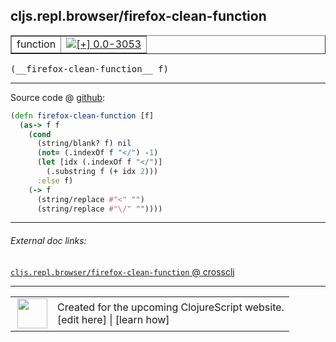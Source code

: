 ## cljs.repl.browser/firefox-clean-function



 <table border="1">
<tr>
<td>function</td>
<td><a href="https://github.com/cljsinfo/cljs-api-docs/tree/0.0-3053"><img valign="middle" alt="[+] 0.0-3053" title="Added in 0.0-3053" src="https://img.shields.io/badge/+-0.0--3053-lightgrey.svg"></a> </td>
</tr>
</table>


 <samp>
(__firefox-clean-function__ f)<br>
</samp>

---







Source code @ [github](https://github.com/clojure/clojurescript/blob/r3264/src/main/clojure/cljs/repl/browser.clj#L378-L388):

```clj
(defn firefox-clean-function [f]
  (as-> f f
    (cond
      (string/blank? f) nil
      (not= (.indexOf f "</") -1)
      (let [idx (.indexOf f "</")]
        (.substring f (+ idx 2)))
      :else f)
    (-> f
      (string/replace #"<" "")
      (string/replace #"\/" ""))))
```

<!--
Repo - tag - source tree - lines:

 <pre>
clojurescript @ r3264
└── src
    └── main
        └── clojure
            └── cljs
                └── repl
                    └── <ins>[browser.clj:378-388](https://github.com/clojure/clojurescript/blob/r3264/src/main/clojure/cljs/repl/browser.clj#L378-L388)</ins>
</pre>

-->

---



###### External doc links:

[`cljs.repl.browser/firefox-clean-function` @ crossclj](http://crossclj.info/fun/cljs.repl.browser/firefox-clean-function.html)<br>

---

 <table>
<tr><td>
<img valign="middle" align="right" width="48px" src="http://i.imgur.com/Hi20huC.png">
</td><td>
Created for the upcoming ClojureScript website.<br>
[edit here] | [learn how]
</td></tr></table>

[edit here]:https://github.com/cljsinfo/cljs-api-docs/blob/master/cljsdoc/cljs.repl.browser_firefox-clean-function.cljsdoc
[learn how]:https://github.com/cljsinfo/cljs-api-docs/wiki/cljsdoc-files

<!--

This information was too distracting to show to readers, but I'll leave it
commented here since it is helpful to:

- pretty-print the data used to generate this document
- and show how to retrieve that data



The API data for this symbol:

```clj
{:ns "cljs.repl.browser",
 :name "firefox-clean-function",
 :type "function",
 :signature ["[f]"],
 :source {:code "(defn firefox-clean-function [f]\n  (as-> f f\n    (cond\n      (string/blank? f) nil\n      (not= (.indexOf f \"</\") -1)\n      (let [idx (.indexOf f \"</\")]\n        (.substring f (+ idx 2)))\n      :else f)\n    (-> f\n      (string/replace #\"<\" \"\")\n      (string/replace #\"\\/\" \"\"))))",
          :title "Source code",
          :repo "clojurescript",
          :tag "r3264",
          :filename "src/main/clojure/cljs/repl/browser.clj",
          :lines [378 388]},
 :full-name "cljs.repl.browser/firefox-clean-function",
 :full-name-encode "cljs.repl.browser_firefox-clean-function",
 :history [["+" "0.0-3053"]]}

```

Retrieve the API data for this symbol:

```clj
;; from Clojure REPL
(require '[clojure.edn :as edn])
(-> (slurp "https://raw.githubusercontent.com/cljsinfo/cljs-api-docs/catalog/cljs-api.edn")
    (edn/read-string)
    (get-in [:symbols "cljs.repl.browser/firefox-clean-function"]))
```

-->
